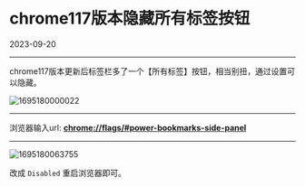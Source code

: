 # chrome117版本隐藏所有标签按钮

2023-09-20  

---

chrome117版本更新后标签栏多了一个【所有标签】按钮，相当别扭，通过设置可以隐藏。

![1695180000022](https://imgurl.zishu.me/images/1695180000022.jpg)

---

浏览器输入url: **[chrome://flags/#power-bookmarks-side-panel](chrome://flags/#power-bookmarks-side-panel)**

---

![1695180063755](https://imgurl.zishu.me/images/1695180063755.jpg)

改成 `Disabled` 重启浏览器即可。

